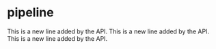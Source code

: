 # pipeline
This is a new line added by the API.
This is a new line added by the API.
This is a new line added by the API.